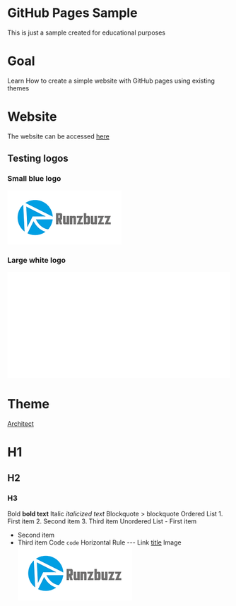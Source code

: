 # GitHub Pages Sample 
This is just a sample created for educational purposes

# Goal
Learn How to create a simple website with GitHub pages using existing themes

# Website
The website can be accessed [here](https://runzbuzz.github.io/gh-pages1/)

## Testing logos
### Small blue logo
![Logo](./logo.png "Runzbuzz Logo")

### Large white logo
![Logo](./runzbuzz_sideway_white.png "Runzbuzz White Logo")

# Theme
[Architect](https://github.com/pages-themes/architect)




# H1
## H2
### H3
Bold	**bold text**
Italic	*italicized text*
Blockquote	> blockquote
Ordered List	1. First item
2. Second item
3. Third item
Unordered List	- First item
- Second item
- Third item
Code	`code`
Horizontal Rule	---
Link	[title](https://www.runzbuzz.com)
Image	![alt text](./logo.png)

